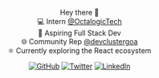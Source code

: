 <p align="center">
Hey there 👋 <br />
💻 Intern <a href="https://octalogic.in/">@OctalogicTech</a> <br />
🚀 Aspiring Full Stack Dev <br />
🌐 Community Rep <a href="http://devcluster.community/">@devclustergoa</a> <br />
⚛️ Currently exploring the React ecosystem  <br />
</p>

<p align="center">
	<a href="https://github.com/vipulchodankar"><img src="https://img.shields.io/github/followers/vipulchodankar.svg?label=GitHub&style=social" alt="GitHub"></a>
	<a href="https://twitter.com/vipul_chodankar"><img src="https://img.shields.io/twitter/follow/vipul_chodankar?label=Twitter&style=social" alt="Twitter"></a>
	<a href="https://www.linkedin.com/in/vipulchodankar"><img src="https://img.shields.io/badge/LinkedIn--_.svg?style=social&logo=linkedin" alt="LinkedIn"></a>
</p>

